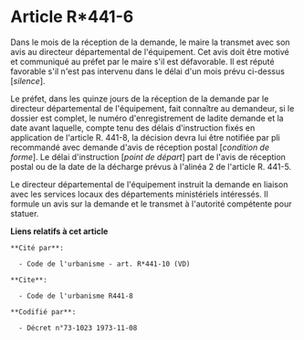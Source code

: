 # Article R*441-6

Dans le mois de la réception de la demande, le maire la transmet avec son avis au directeur départemental de l'équipement.
Cet avis doit être motivé et communiqué au préfet par le maire s'il est défavorable. Il est réputé favorable s'il n'est pas
intervenu dans le délai d'un mois prévu ci-dessus [*silence*].

Le préfet, dans les quinze jours de la réception de la demande par le directeur départemental de l'équipement, fait connaître
au demandeur, si le dossier est complet, le numéro d'enregistrement de ladite demande et la date avant laquelle, compte tenu
des délais d'instruction fixés en application de l'article R. 441-8, la décision devra lui être notifiée par pli recommandé
avec demande d'avis de réception postal [*condition de forme*]. Le délai d'instruction [*point de départ*] part de l'avis de
réception postal ou de la date de la décharge prévus à l'alinéa 2 de l'article R. 441-5.

Le directeur départemental de l'équipement instruit la demande en liaison avec les services locaux des départements
ministériels intéressés. Il formule un avis sur la demande et le transmet à l'autorité compétente pour statuer.

**Liens relatifs à cet article**

	**Cité par**:

	  - Code de l'urbanisme - art. R*441-10 (VD)

	**Cite**:

	  - Code de l'urbanisme R441-8

	**Codifié par**:

	  - Décret n°73-1023 1973-11-08
